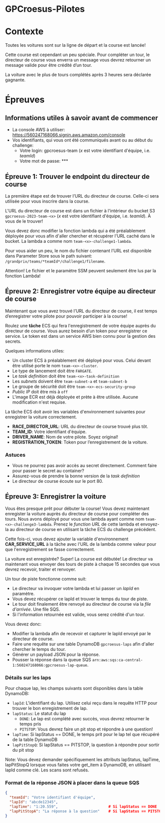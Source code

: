 # GPCroesus-Pilotes

# Contexte
Toutes les voitures sont sur la ligne de départ et la course est lancée! 

Cette course est cependant un peu spéciale. Pour compléter un tour, le directeur de course vous enverra un message vous devrez retourner un message valide pour être crédité d’un tour.

La voiture avec le plus de tours complétés après 3 heures sera déclarée gagnante.

# Épreuves

## Informations utiles à savoir avant de commencer

- La console AWS à utiliser: https://560247168066.signin.aws.amazon.com/console
- Vos identifiants, qui vous ont été communiqués avant ou au début du challenge:
  - Votre login: gpcroesus-team<x> (*x* est votre identifiant d'équipe, i.e. *teamId*)
  - Votre mot de passe: *** 

## Épreuve 1: Trouver le endpoint du directeur de course

La première étape est de trouver l’URL du directeur de course. Celle-ci sera utilisée pour vous inscrire dans la course.

L'URL du directeur de course est dans un fichier à l'intérieur du bucket S3 `gpcroesus-2023-team-<x>` (*x* est votre identifiant d'équipe, i.e. *teamId*). À vous de le trouver!

Vous devez donc modifier la fonction lambda qui a été préalablement déployée  pour vous afin d'aller chercher et récupérer l'URL caché dans le bucket. La lambda a comme nom `team-<x>-challenge1-lambda`.

Pour vous aider un peu, le nom du fichier contenant l’URL est disponible dans Parameter Store sous le path suivant: `/grandprix/teams/*teamId*/challenge1/filename`.

Attention! Le fichier et le paramètre SSM peuvent seulement être lus par la fonction Lambda!

## Épreuve 2: Enregistrer votre équipe au directeur de course
Maintenant que vous avez trouvé l’URL du directeur de course, il est temps d’enregistrer votre pilote pour pouvoir participer à la course!

Roulez une **tâche** ECS qui fera l'enregistrement de votre équipe auprès du directeur de course. Vous aurez besoin d’un token pour enregistrer ce service. Le token est dans un service AWS bien connu pour la gestion des secrets.

Quelques informations utiles:
- Un cluster ECS à préalablement été déployé pour vous. Celui devant être utilisé porte le nom `team-<x>-cluster`.
- Le type de lancement doit être `FARGATE`.
- Le _task definition_ doit être `team-<x>-task-definition`
- Les _subnets_ doivent être `team-subnet-a` et `team-subnet-b`
- Le groupe de sécurité doit être `team-<x>-ecs-security-group`
- _Public IP_ doit être mis à `off`
- L'image ECR est déjà déployée et prète à être utilisée. Aucune modification n'est requise.

La tâche ECS doit avoir les variables d'environnement suivantes pour enregistrer la voiture correctement.
  - **RACE_DIRECTOR_URL**: URL du directeur de course trouvé plus tôt.
  - **TEAM_ID**: Votre identifiant d'équipe.
  - **DRIVER_NAME**: Nom de votre pilote. Soyez original!
  - **REGISTRATION_TOKEN**: Token pour l’enregistrement de la voiture.

### Astuces

- Vous ne pourrez pas avoir accès au secret directement. Comment faire pour passer le secret au container?
- Assurez-vous de prendre la bonne version de la _task definition_
- Le directeur de course écoute sur le port 80.

## Épreuve 3: Enregistrer la voiture

Vous êtes presque prêt pour débuter la course! Vous devez maintenant enregister la voiture auprès du directeur de course pour compléter des tours. Nous avons déployé pour vous une lambda ayant comme nom `team-<x>-challenge3-lambda`. Prenez le _function URL_ de cette lambda et envoyez-la au directeur de course en utilisant la tâche ECS du challenge précédent.

Cette fois-ci, vous devez ajouter la variable d'environnement **CAR_SERVICE_URL** à la tâche avec l'URL de la lambda comme valeur pour que l'enregistrement se fasse correctement.

La voiture est enregistrée? Super! La course est débutée! Le directeur va maintenant vous envoyer des tours de piste à chaque 15 secondes que vous devrez recevoir, traiter et renvoyer.

Un tour de piste fonctionne comme suit:

- Le directeur va invoquer votre lambda et lui passer un *lapId* en paramètre.
- Vous devez récupérer ce lapId et trouver le temps du tour de piste.
- Le tour doit finalement être renvoyé au directeur de course via la _file d'arrivée_. Une file SQS.
- Si l'information retournée est valide, vous serez crédité d'un tour.

Vous devez donc:

- Modifier la lambda afin de recevoir et capturer le lapId envoyé par le directeur de course.
- Faire une requête sur une table DynamoDB `gpcroesus-laps` afin d'aller chercher le temps du tour.
- Générer un payload JSON pour la réponse.
- Pousser la réponse dans la queue SQS `arn:aws:sqs:ca-central-1:560247168066:gpcroesus-lap-queue`.


### Détails sur les laps

Pour chaque lap, les champs suivants sont disponibles dans la table DynamoDB:
  - ``lapId``: L'identifiant du lap. Utilisez celui reçu dans le requête HTTP pour trouver le bon enregistrement de lap.
  - ``lapStatus``: Le statut du lap
    - ``DONE``: Le lap est complété avec succès, vous devrez retourner le temps pris
    - ``PITSTOP``: Vous devrez faire un pit stop et répondre à une question!
  - ``lapTime``: Si lapStatus == DONE, le temps prit pour le lap tel que récupéré de la table DynamoDB
  - ``lapPitStopQ``: Si lapStatus == PITSTOP, la question à répondre pour sortir du pit stop

Note: Vous devez demander spécifiquement les attributs lapStatus, lapTime, lapPitStopQ lorsque vous faites votre get_item à DynamoDB, en utilisant lapId comme clé. Les scans sont refusés.

### Format de la réponse JSON à placer dans la queue SQS

```json
{
  "teamId": "Votre identifiant d'équipe",
  "lapId": "abcde12345",
  "lapTime": "1:20.559",                       # Si lapStatus == DONE
  "lapPitStopA": "La réponse à la question"    # Si lapStatus == PITSTOP
}
```
